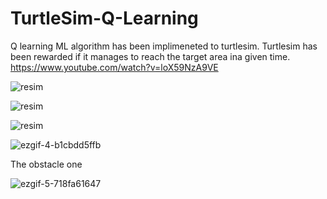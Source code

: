 # TurtleSim-Q-Learning
Q learning ML algorithm has been implimeneted to turtlesim. Turtlesim has been rewarded if it manages to reach the target area ina  given time. 
https://www.youtube.com/watch?v=loX59NzA9VE

![resim](https://github.com/AlpMercan/TurtleSim-Q-Learning/assets/112685013/f922f28f-e20f-4e56-b975-5a2dd92617c2)

![resim](https://github.com/AlpMercan/TurtleSim-Q-Learning/assets/112685013/062e9ec3-9987-4449-bd40-8c76fd98e2e5)

![resim](https://github.com/AlpMercan/TurtleSim-Q-Learning/assets/112685013/fe3c5d31-5387-44ea-8364-c8f6772bdb4f)

![ezgif-4-b1cbdd5ffb](https://github.com/AlpMercan/TurtleSim-Q-Learning/assets/112685013/ff44ffa8-99f1-454f-ba9d-c32fc818d524)


The obstacle one 


![ezgif-5-718fa61647](https://github.com/AlpMercan/TurtleSim-Q-Learning/assets/112685013/b34fbfd7-3651-4aae-b9ae-9bf7dd0ea5ff)
